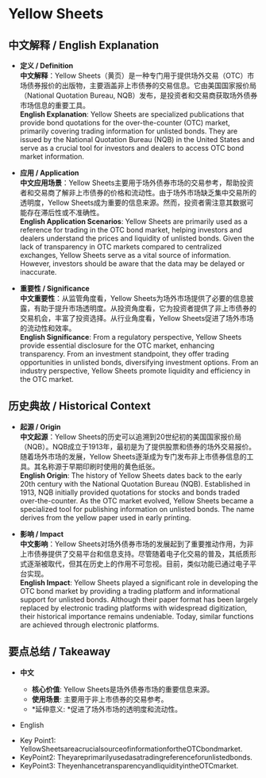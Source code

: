 # Yellow Sheets

## 中文解释 / English Explanation

* **定义 / Definition**  
  **中文解释**：Yellow Sheets（黄页）是一种专门用于提供场外交易（OTC）市场债券报价的出版物，主要涵盖非上市债券的交易信息。它由美国国家报价局（National Quotation Bureau, NQB）发布，是投资者和交易商获取场外债券市场信息的重要工具。  
  **English Explanation**: Yellow Sheets are specialized publications that provide bond quotations for the over-the-counter (OTC) market, primarily covering trading information for unlisted bonds. They are issued by the National Quotation Bureau (NQB) in the United States and serve as a crucial tool for investors and dealers to access OTC bond market information.

* **应用 / Application**  
  **中文应用场景**：Yellow Sheets主要用于场外债券市场的交易参考，帮助投资者和交易商了解非上市债券的价格和流动性。由于场外市场缺乏集中交易所的透明度，Yellow Sheets成为重要的信息来源。然而，投资者需注意其数据可能存在滞后性或不准确性。  
  **English Application Scenarios**: Yellow Sheets are primarily used as a reference for trading in the OTC bond market, helping investors and dealers understand the prices and liquidity of unlisted bonds. Given the lack of transparency in OTC markets compared to centralized exchanges, Yellow Sheets serve as a vital source of information. However, investors should be aware that the data may be delayed or inaccurate.

* **重要性 / Significance**  
  **中文重要性**：从监管角度看，Yellow Sheets为场外市场提供了必要的信息披露，有助于提升市场透明度。从投资角度看，它为投资者提供了非上市债券的交易机会，丰富了投资选择。从行业角度看，Yellow Sheets促进了场外市场的流动性和效率。  
  **English Significance**: From a regulatory perspective, Yellow Sheets provide essential disclosure for the OTC market, enhancing transparency. From an investment standpoint, they offer trading opportunities in unlisted bonds, diversifying investment options. From an industry perspective, Yellow Sheets promote liquidity and efficiency in the OTC market.

## 历史典故 / Historical Context

* **起源 / Origin**  
  **中文起源**：Yellow Sheets的历史可以追溯到20世纪初的美国国家报价局（NQB）。NQB成立于1913年，最初是为了提供股票和债券的场外交易报价。随着场外市场的发展，Yellow Sheets逐渐成为专门发布非上市债券信息的工具。其名称源于早期印刷时使用的黄色纸张。  
  **English Origin**: The history of Yellow Sheets dates back to the early 20th century with the National Quotation Bureau (NQB). Established in 1913, NQB initially provided quotations for stocks and bonds traded over-the-counter. As the OTC market evolved, Yellow Sheets became a specialized tool for publishing information on unlisted bonds. The name derives from the yellow paper used in early printing.

* **影响 / Impact**  
  **中文影响**：Yellow Sheets对场外债券市场的发展起到了重要推动作用，为非上市债券提供了交易平台和信息支持。尽管随着电子化交易的普及，其纸质形式逐渐被取代，但其在历史上的作用不可忽视。目前，类似功能已通过电子平台实现。  
  **English Impact**: Yellow Sheets played a significant role in developing the OTC bond market by providing a trading platform and informational support for unlisted bonds. Although their paper format has been largely replaced by electronic trading platforms with widespread digitization, their historical importance remains undeniable. Today, similar functions are achieved through electronic platforms.

## 要点总结 / Takeaway

* **中文**  
  - **核心价值**: Yellow Sheets是场外债券市场的重要信息来源。
  - **使用场景**: 主要用于非上市债券的交易参考。
  - *延伸意义: *促进了场外市场的透明度和流动性。

* English
- Key Point1: YellowSheetsareacrucialsourceofinformationfortheOTCbondmarket.
- KeyPoint2: Theyareprimarilyusedasatradingreferenceforunlistedbonds.
- KeyPoint3: TheyenhancetransparencyandliquidityintheOTCmarket.
